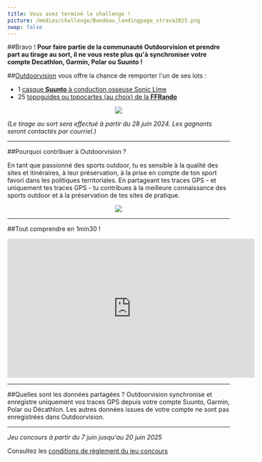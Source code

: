 ```yaml
---
title: Vous avez terminé le challenge !
picture: /medias/challenge/Bandeau_landingpage_strava2025.png
swap: false
---
```




##Bravo !
**Pour faire partie de la communauté Outdoorvision et prendre part au tirage au sort, il ne vous reste plus qu'à synchroniser votre compte Decathlon, Garmin, Polar ou Suunto !**
<participate></participate>


##[Outdoorvision](https://www.outdoorvision.fr) vous offre la chance de remporter l'un de ses lots : 


- 1 [casque **Suunto** à conduction osseuse Sonic Lime](https://www.suunto.com/fr-fr/Produits/casque-audio/suunto-sonic/suunto-sonic-lime/)
- 25 [topoguides ou topocartes (au choix) de la **FFRando**](https://boutique.ffrandonnee.fr/topoguides)
  

<p align="center">
  <img src="/medias/challenge/banniere_lots_strava2025.png">
</p>

*(Le tirage au sort sera effectué à partir du 28 juin 2024. Les gagnants seront contactés par courriel.)*

---

##Pourquoi contribuer à Outdoorvision ?

En tant que passionné des sports outdoor, tu es sensible à la qualité des sites et itinéraires, à leur préservation, à la prise en compte de ton sport favori dans les politiques territoriales. 
En partageant tes traces GPS - et uniquement tes traces GPS - tu contribues à la meilleure connaissance des sports outdoor et à la préservation de tes sites de pratique.

<p align="center">
  <img src="/medias/challenge/Contribue_strava2025.png">
</p>

---

##Tout comprendre en 1min30 !
<p align="center">
<iframe width="560" height="315" src="https://www.youtube.com/embed/Sua7VDlhBs4" title="YouTube video player" frameborder="0" allow="accelerometer; autoplay; clipboard-write; encrypted-media; gyroscope; picture-in-picture" allowfullscreen></iframe>
</p>


---

##Quelles sont les données partagées ?
Outdoorvision synchronise et enregistre uniquement vos traces GPS depuis votre compte Suunto, Garmin, Polar ou Décathlon. Les autres données issues de votre compte ne sont pas enregistrées dans Outdoorvision.

---

*Jeu concours à partir du 7 juin jusqu'au 20 juin 2025* 

Consultez les [conditions de règlement du jeu concours](/medias/challenge/Reglement_challenge_Strava2025.pdf)
<p></p>
